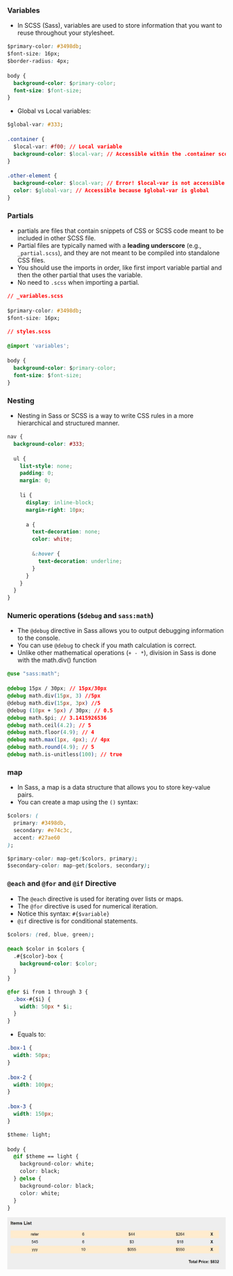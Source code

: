 ### Variables
- In SCSS (Sass), variables are used to store information that you want to reuse throughout your stylesheet.
```css
$primary-color: #3498db;
$font-size: 16px;
$border-radius: 4px;

body {
  background-color: $primary-color;
  font-size: $font-size;
}
```
- Global vs Local variables:
```css
$global-var: #333;

.container {
  $local-var: #f00; // Local variable
  background-color: $local-var; // Accessible within the .container scope
}

.other-element {
  background-color: $local-var; // Error! $local-var is not accessible here
  color: $global-var; // Accessible because $global-var is global
}
```
### Partials 
-  partials are files that contain snippets of CSS or SCSS code meant to be included in other SCSS file.
-  Partial files are typically named with a **leading underscore** (e.g., ```_partial.scss```), and they are not meant to be compiled into standalone CSS files.
-  You should use the imports in order, like first import variable partial and then the other partial that uses the variable.
-  No need to ```.scss``` when importing a partial.
```css
// _variables.scss

$primary-color: #3498db;
$font-size: 16px;
```
```css
// styles.scss

@import 'variables';

body {
  background-color: $primary-color;
  font-size: $font-size;
}
```
### Nesting
-  Nesting in Sass or SCSS is a way to write CSS rules in a more hierarchical and structured manner.
```css
nav {
  background-color: #333;

  ul {
    list-style: none;
    padding: 0;
    margin: 0;

    li {
      display: inline-block;
      margin-right: 10px;

      a {
        text-decoration: none;
        color: white;

        &:hover {
          text-decoration: underline;
        }
      }
    }
  }
}
```
### Numeric operations (```$debug``` and ```sass:math```)
- The ```@debug``` directive in Sass allows you to output debugging information to the console.
- You can use ```@debug``` to check if you math calculation is correct.
- Unlike other mathematical operations (```+ - *```), division in Sass is done with the math.div() function
```css
@use "sass:math";

@debug 15px / 30px; // 15px/30px
@debug math.div(15px, 3) //5px
@debug math.div(15px, 3px) //5
@debug (10px + 5px) / 30px; // 0.5
@debug math.$pi; // 3.1415926536
@debug math.ceil(4.2); // 5
@debug math.floor(4.9); // 4
@debug math.max(1px, 4px); // 4px
@debug math.round(4.9); // 5
@debug math.is-unitless(100); // true
```
### map
- In Sass, a map is a data structure that allows you to store key-value pairs.
- You can create a map using the ```()``` syntax:
```css
$colors: (
  primary: #3498db,
  secondary: #e74c3c,
  accent: #27ae60
);
```
```css
$primary-color: map-get($colors, primary);
$secondary-color: map-get($colors, secondary);
```
### ```@each``` and ```@for``` and ```@if``` Directive
- The ```@each``` directive is used for iterating over lists or maps.
- The ```@for``` directive is used for numerical iteration.
- Notice this syntax: ```#{$variable}```
- ```@if``` directive is for conditional statements.
```css
$colors: (red, blue, green);

@each $color in $colors {
  .#{$color}-box {
    background-color: $color;
  }
}
```
```css
@for $i from 1 through 3 {
  .box-#{$i} {
    width: 50px * $i;
  }
}
```
- Equals to:
```css
.box-1 {
  width: 50px;
}

.box-2 {
  width: 100px;
}

.box-3 {
  width: 150px;
}
```
```css
$theme: light;

body {
  @if $theme == light {
    background-color: white;
    color: black;
  } @else {
    background-color: black;
    color: white;
  }
}
```



<img src="../Pics/List.jpg" width="550"> 
